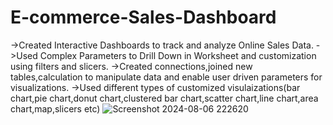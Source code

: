 # E-commerce-Sales-Dashboard
->Created Interactive Dashboards to track and analyze Online Sales Data.
->Used Complex Parameters to Drill Down in Worksheet and customization using filters and slicers.
->Created connections,joined new tables,calculation to manipulate data and enable user driven parameters for visualizations.
->Used different types of customized visulaizations(bar chart,pie chart,donut chart,clustered bar chart,scatter chart,line chart,area chart,map,slicers etc)
![Screenshot 2024-08-06 222620](https://github.com/user-attachments/assets/4bb85a97-c0af-4cff-9526-16a8b516c608)
